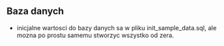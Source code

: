 ## Baza danych
* inicjalne wartosci do bazy danych sa w pliku init_sample_data.sql, ale mozna po prostu samemu stworzyc wszystko od zera.